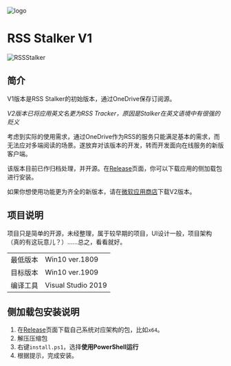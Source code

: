 ![logo](https://i.loli.net/2020/08/09/SPKVHAFmfUtwjkc.png)

# RSS Stalker V1

![RSSStalker](https://i.loli.net/2020/08/09/MiU1JfxQcWstXVY.png)

## 简介

V1版本是RSS Stalker的初始版本，通过OneDrive保存订阅源。

*V2版本已将应用英文名更为RSS Tracker，原因是Stalker在英文语境中有很强的贬义*

考虑到实际的使用需求，通过OneDrive作为RSS的服务只能满足基本的需求，而无法应对多端阅读的场景。遂放弃对该版本的开发，转而开发面向在线服务的新版客户端。

该版本目前已作归档处理，并开源。在[Release](https://github.com/Richasy/RSS-Stalker-Old/releases/)页面，你可以下载应用的侧加载包进行安装。

如果你想使用功能更为齐全的新版本，请在[微软应用商店](https://www.microsoft.com/store/productId/9N85PV1RJD6V)下载V2版本。

## 项目说明

项目只是简单的开源，未经整理，属于较早期的项目，UI设计一般，项目架构（真的有这玩意儿？）……总之，看看就好。

|||
|-|-|
|最低版本|Win10 ver.1809|
|目标版本|Win10 ver.1909|
|编译工具|Visual Studio 2019|

## 侧加载包安装说明

1. 在[Release](https://github.com/Richasy/RSS-Stalker-Old/releases/)页面下载自己系统对应架构的包，比如`x64`。
2. 解压压缩包
3. 右键`install.ps1`，选择**使用PowerShell运行**
4. 根据提示，完成安装。

